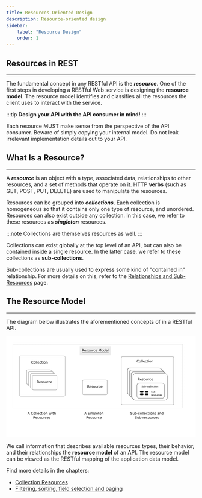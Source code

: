 ```yaml
---
title: Resources-Oriented Design
description: Resource-oriented design
sidebar:
    label: "Resource Design"
    order: 1
---
```


## Resources in REST

---

The fundamental concept in any RESTful API is the ***resource***. One of the first steps in developing a RESTful Web service is designing the **resource model**.
The resource model identifies and classifies all the resources the client uses to interact with the service.

:::tip
**Design your API with the API consumer in mind!**
:::

Each resource MUST make sense from the perspective of the API consumer.
Beware of simply copying your internal model. Do not leak irrelevant implementation details out to your API.

## What Is a Resource?

---

A ***resource*** is an object with a type, associated data, relationships to other resources, and a set of methods that operate on it. HTTP **verbs** (such as GET, POST, PUT, DELETE) are used to manipulate the resources.

Resources can be grouped into ***collections***. Each collection is homogeneous so that it contains only one type of resource, and unordered. Resources can also exist outside any collection. In this case, we refer to these resources as ***singleton*** resources. 

:::note
Collections are themselves resources as well.
:::

Collections can exist globally at the top level of an API, but can also be contained inside a single resource. In the latter case, we refer to these collections as **sub-collections**.

 Sub-collections are usually used to express some kind of "contained in" relationship. For more details on this, refer to the [Relationships and Sub-Resources](../relationships-and-sub-resources) page.

## The Resource Model

---

The diagram below illustrates the aforementioned concepts of in a RESTful API.

![Rest Resource Model](../../../../assets/images/restresourcemodel.png)

We call information that describes available resources types, their behavior, and their relationships the **resource model** of an API. The resource model can be viewed as the RESTful mapping of the application data model.

Find more details in the chapters:

- [Collection Resources](../collection-resources)
- [Filtering, sorting, field selection and paging](../filtering-sorting-field-selection-and-paging/filtering-sorting-field-selection-and-paging.md)
